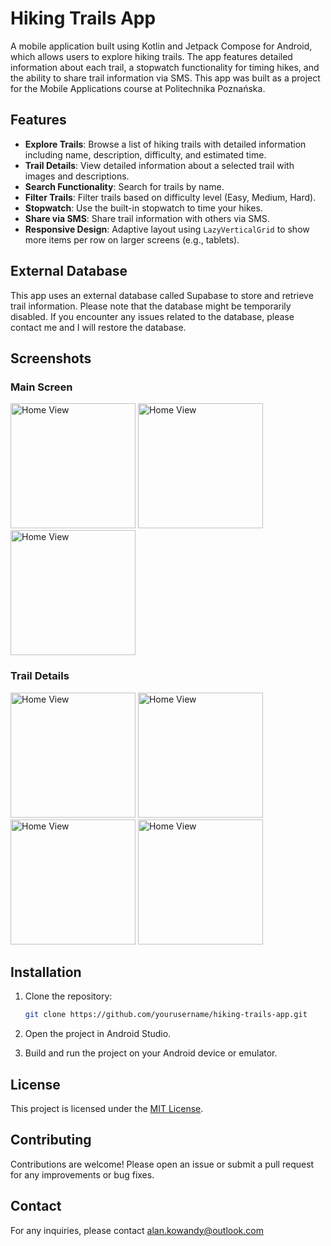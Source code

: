 # Hiking Trails App

A mobile application built using Kotlin and Jetpack Compose for Android, which allows users to explore hiking trails. The app features detailed information about each trail, a stopwatch functionality for timing hikes, and the ability to share trail information via SMS. This app was built as a project for the Mobile Applications course at Politechnika Poznańska.

## Features

- **Explore Trails**: Browse a list of hiking trails with detailed information including name, description, difficulty, and estimated time.
- **Trail Details**: View detailed information about a selected trail with images and descriptions.
- **Search Functionality**: Search for trails by name.
- **Filter Trails**: Filter trails based on difficulty level (Easy, Medium, Hard).
- **Stopwatch**: Use the built-in stopwatch to time your hikes.
- **Share via SMS**: Share trail information with others via SMS.
- **Responsive Design**: Adaptive layout using `LazyVerticalGrid` to show more items per row on larger screens (e.g., tablets).

## External Database

This app uses an external database called Supabase to store and retrieve trail information. Please note that the database might be temporarily disabled. If you encounter any issues related to the database, please contact me and I will restore the database.

## Screenshots

### Main Screen

<p>
    <img src="https://github.com/alankowandy/hiking-trails-app/assets/100705149/38960cd6-f545-4a73-b1b0-3d7da774d847" alt="Home View" width="200">
    <img src="https://github.com/alankowandy/hiking-trails-app/assets/100705149/bba7ff59-76d0-4b3a-a2bb-b6607e9b7968" alt="Home View" width="200">
    <img src="https://github.com/alankowandy/hiking-trails-app/assets/100705149/b659878d-65eb-44a0-93b7-f0ab1f164f86" alt="Home View" width="200">
</p>

### Trail Details

<p>
    <img src="https://github.com/alankowandy/hiking-trails-app/assets/100705149/1b45213b-c043-43a9-b81e-e25989c0bdb9" alt="Home View" width="200">
    <img src="https://github.com/alankowandy/hiking-trails-app/assets/100705149/5d141f2e-9ab8-47c9-a74a-6549f905d9a3" alt="Home View" width="200">
    <img src="https://github.com/alankowandy/hiking-trails-app/assets/100705149/1210957c-1674-4a14-b381-0e6d4b5864a8" alt="Home View" width="200">
    <img src="https://github.com/alankowandy/hiking-trails-app/assets/100705149/d01c4c41-f163-442b-8425-9373b9a572bc" alt="Home View" width="200">
</p>

## Installation

1. Clone the repository:

    ```bash
    git clone https://github.com/yourusername/hiking-trails-app.git
    ```

2. Open the project in Android Studio.

3. Build and run the project on your Android device or emulator.

## License

This project is licensed under the [MIT License](LICENSE).

## Contributing

Contributions are welcome! Please open an issue or submit a pull request for any improvements or bug fixes.

## Contact

For any inquiries, please contact alan.kowandy@outlook.com
